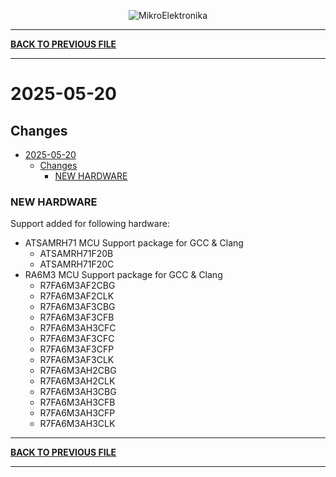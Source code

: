 <p align="center">
  <img src="http://www.mikroe.com/img/designs/beta/logo_small.png?raw=true" alt="MikroElektronika"/>
</p>

---

**[BACK TO PREVIOUS FILE](../changelog.md)**

---

# 2025-05-20

## Changes

- [2025-05-20](#2025-05-20)
  - [Changes](#changes)
    - [NEW HARDWARE](#new-hardware)

### NEW HARDWARE

Support added for following hardware:

+ ATSAMRH71 MCU Support package for GCC & Clang
  + ATSAMRH71F20B
  + ATSAMRH71F20C
+ RA6M3 MCU Support package for GCC & Clang
  + R7FA6M3AF2CBG
  + R7FA6M3AF2CLK
  + R7FA6M3AF3CBG
  + R7FA6M3AF3CFB
  + R7FA6M3AH3CFC
  + R7FA6M3AF3CFC
  + R7FA6M3AF3CFP
  + R7FA6M3AF3CLK
  + R7FA6M3AH2CBG
  + R7FA6M3AH2CLK
  + R7FA6M3AH3CBG
  + R7FA6M3AH3CFB
  + R7FA6M3AH3CFP
  + R7FA6M3AH3CLK

---

**[BACK TO PREVIOUS FILE](../changelog.md)**

---

